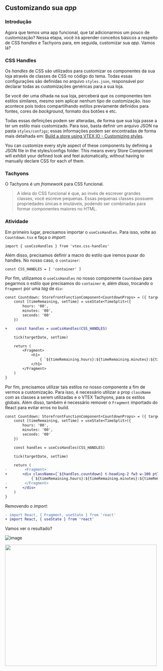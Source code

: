 ## Customizando sua *app*

### Introdução
Agora que temos uma app funcional, que tal adicionarmos um pouco de customização? Nessa etapa, você irá aprender conceitos básicos a respeito de CSS *handles* e Tachyons para, em seguida, customizar sua *app*. Vamos lá?


### CSS Handles

Os *handles* de CSS são utilizados para customizar os componentes da sua loja através de classes de CSS no código do tema. Todas essas configurações são definidas no arquivo `styles.json`, responsável por declarar todas as customizações genéricas para a sua loja.

Se você der uma olhada na sua loja, perceberá que os componentes tem estilos similares, mesmo sem aplicar nenhum tipo de customização. Isso acontece pois todos compartilhando estilos previamente definidos para fontes, cores de *background*, formato dos botões e etc. 

Todas essas definições podem ser alteradas, de forma que sua loja passe a ter um estilo mais customizado. Para isso, basta definir um arquivo JSON na pasta `styles/configs`; essas informações podem ser encontradas de forma mais detalhada em: [Build a store using VTEX IO - Customizing styles](https://help.vtex.com/tracks/build-a-store-using-vtex-io--5qJr8BIQXAKec9CpBWrTNv/6L2qQHU5kwbmTSiYl4MCuD).


You can customize every style aspect of these components by defining a JSON file in the styles/configs folder. This means every Store Component will exhibit your defined look and feel automatically, without having to manually declare CSS for each of them.


### Tachyons
O Tachyons é um *framework* para CSS funcional.

> A ideia do CSS funcional é que, ao invés de escrever grandes classes, você escreve pequenas. Essas pequenas classes possuem propriedades únicas e imutáveis, podendo ser combinadas para formar componentes maiores no HTML.

### Atividade
Em primeiro lugar, precisamos importar o `useCssHandles`. Para isso, volte ao `Countdown.tsx` e faça o *import*:

```tsx
import { useCssHandles } from 'vtex.css-handles'
```

Além disso, precisamos definir a macro do estilo que iremos puxar do handles. No nosso caso, o `container`:

```tsx
const CSS_HANDLES = [ 'container' ]
```

Por fim, utilizamos o `useCssHandles` no nosso componente `Countdown` para pegarmos o estilo que precisamos do `container` e, além disso, trocando o `Fragment` por uma *tag* de `div`:

```diff
const Countdown: StorefrontFunctionComponent<CountdownProps> = ({ targetDate = DEFAULT_TARGET_DATE }) => {
    const [timeRemaining, setTime] = useState<TimeSplit>({
        hours: '00',
        minutes: '00',
        seconds: '00'
    })

+    const handles = useCssHandles(CSS_HANDLES)

    tick(targetDate, setTime)

    return (
        <Fragment>
            <h1>
                { `${timeRemaining.hours}:${timeRemaining.minutes}:${timeRemaining.seconds}` }
            </h1>
        </Fragment>
    )
}
```

Por fim, precisamos utilizar tais estilos no nosso componente a fim de vermos a customização. Para isso, é necessário utilizar a prop `className` com as classes a serem utilizadas e o VTEX Tachyons, para os estilos globais. Além disso, também é necessário remover o `Fragment` importado do React para evitar erros no build.

```diff
const Countdown: StorefrontFunctionComponent<CountdownProps> = ({ targetDate = DEFAULT_TARGET_DATE }) => {
    const [timeRemaining, setTime] = useState<TimeSplit>({
        hours: '00',
        minutes: '00',
        seconds: '00'
    })

    const handles = useCssHandles(CSS_HANDLES)

    tick(targetDate, setTime)

    return (
-        <Fragment>
+       <div className={`${handles.countdown} t-heading-2 fw3 w-100 pt7 pb6 c-muted-1 db tc`}>
            {`${timeRemaining.hours}:${timeRemaining.minutes}:${timeRemaining.seconds}`}
-        </Fragment>
+       </div>
    )
}
```

Removendo o *import*:
```diff
- import React, { Fragment, useState } from 'react'
+ import React, { useState } from 'react'

```

Vamos ver o resultado?

![image](https://user-images.githubusercontent.com/19495917/75475280-457cab80-5977-11ea-938e-d3c2b532e891.png)

<img src="https://user-images.githubusercontent.com/19495917/75475388-7a88fe00-5977-11ea-9d35-c13482f1e61c.gif" width="500" height="400"/>
